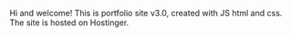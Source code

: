 Hi and welcome! This is portfolio site v3.0, created with JS html and css. The site is hosted on Hostinger.